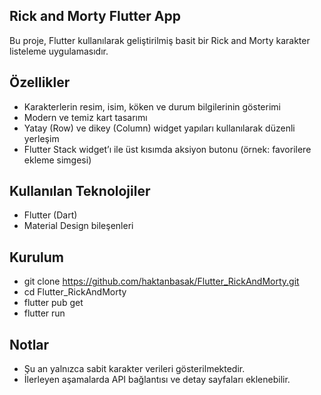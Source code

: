 ## Rick and Morty Flutter App

Bu proje, Flutter kullanılarak geliştirilmiş basit bir Rick and Morty karakter listeleme uygulamasıdır.

## Özellikler
- Karakterlerin resim, isim, köken ve durum bilgilerinin gösterimi
- Modern ve temiz kart tasarımı
- Yatay (Row) ve dikey (Column) widget yapıları kullanılarak düzenli yerleşim
- Flutter Stack widget’ı ile üst kısımda aksiyon butonu (örnek: favorilere ekleme simgesi)

## Kullanılan Teknolojiler
- Flutter (Dart)
- Material Design bileşenleri

## Kurulum
- git clone https://github.com/haktanbasak/Flutter_RickAndMorty.git
- cd Flutter_RickAndMorty
- flutter pub get
- flutter run

## Notlar
- Şu an yalnızca sabit karakter verileri gösterilmektedir.
- İlerleyen aşamalarda API bağlantısı ve detay sayfaları eklenebilir.
